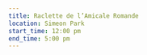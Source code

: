 ```yaml
---
title: Raclette de l’Amicale Romande
location: Simeon Park
start_time: 12:00 pm
end_time: 5:00 pm
---
```

